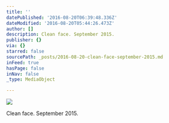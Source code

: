 ```yaml
---
title: ''
datePublished: '2016-08-20T06:39:48.336Z'
dateModified: '2016-08-20T05:44:26.473Z'
author: []
description: Clean face. September 2015.
publisher: {}
via: {}
starred: false
sourcePath: _posts/2016-08-20-clean-face-september-2015.md
inFeed: true
hasPage: false
inNav: false
_type: MediaObject

---
```

![](https://the-grid-user-content.s3-us-west-2.amazonaws.com/9420c01b-05ec-4774-a3ea-fb295e50b9dd.jpg)

Clean face. September 2015\.